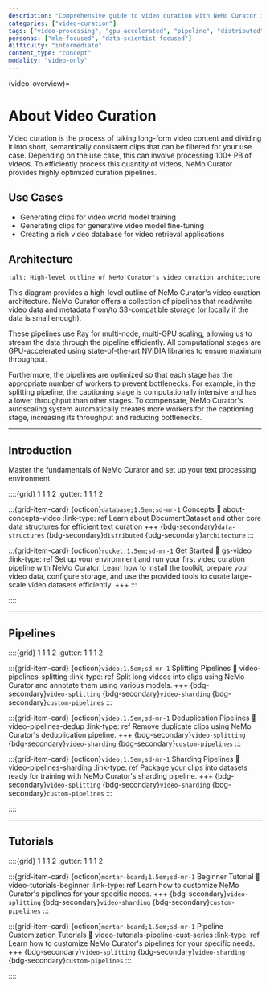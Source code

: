 ```yaml
---
description: "Comprehensive guide to video curation with NeMo Curator including splitting, deduplication, and sharding pipelines for large-scale video processing"
categories: ["video-curation"]
tags: ["video-processing", "gpu-accelerated", "pipeline", "distributed", "ray", "splitting", "deduplication", "sharding"]
personas: ["mle-focused", "data-scientist-focused"]
difficulty: "intermediate"
content_type: "concept"
modality: "video-only"
---
```


(video-overview)=
# About Video Curation

Video curation is the process of taking long-form video content and dividing it into short, semantically consistent clips that can be filtered for your use case.
Depending on the use case, this can involve processing 100+ PB of videos.
To efficiently process this quantity of videos, NeMo Curator provides highly optimized curation pipelines.

## Use Cases

* Generating clips for video world model training
* Generating clips for generative video model fine-tuning
* Creating a rich video database for video retrieval applications

## Architecture

```{image} ../about/concepts/video/_images/video-pipeline-diagram.png
:alt: High-level outline of NeMo Curator's video curation architecture
```

This diagram provides a high-level outline of NeMo Curator's video curation architecture.
NeMo Curator offers a collection of pipelines that read/write video data and metadata from/to S3-compatible storage (or locally if the data is small enough).

These pipelines use Ray for multi-node, multi-GPU scaling, allowing us to stream the data through the pipeline efficiently. All computational stages are GPU-accelerated using state-of-the-art NVIDIA libraries to ensure maximum throughput.

Furthermore, the pipelines are optimized so that each stage has the appropriate number of workers to prevent bottlenecks. For example, in the splitting pipeline, the captioning stage is computationally intensive and has a lower throughput than other stages. To compensate, NeMo Curator's autoscaling system automatically creates more workers for the captioning stage, increasing its throughput and reducing bottlenecks.

---

## Introduction

Master the fundamentals of NeMo Curator and set up your text processing environment.

::::{grid} 1 1 1 2
:gutter: 1 1 1 2

:::{grid-item-card} {octicon}`database;1.5em;sd-mr-1` Concepts
:link: about-concepts-video
:link-type: ref
Learn about DocumentDataset and other core data structures for efficient text curation
+++
{bdg-secondary}`data-structures`
{bdg-secondary}`distributed`
{bdg-secondary}`architecture`
:::

:::{grid-item-card} {octicon}`rocket;1.5em;sd-mr-1` Get Started
:link: gs-video
:link-type: ref
Set up your environment and run your first video curation pipeline with NeMo Curator. Learn how to install the toolkit, prepare your video data, configure storage, and use the provided tools to curate large-scale video datasets efficiently.
+++
:::

::::

---

## Pipelines

::::{grid} 1 1 1 2
:gutter: 1 1 1 2

:::{grid-item-card} {octicon}`video;1.5em;sd-mr-1` Splitting Pipelines
:link: video-pipelines-splitting
:link-type: ref
Split long videos into clips using NeMo Curator and annotate them using various models.
+++
{bdg-secondary}`video-splitting`
{bdg-secondary}`video-sharding`
{bdg-secondary}`custom-pipelines`
:::

:::{grid-item-card} {octicon}`video;1.5em;sd-mr-1` Deduplication Pipelines
:link: video-pipelines-dedup
:link-type: ref
Remove duplicate clips using NeMo Curator's deduplication pipeline.
+++
{bdg-secondary}`video-splitting`
{bdg-secondary}`video-sharding`
{bdg-secondary}`custom-pipelines`
:::

:::{grid-item-card} {octicon}`video;1.5em;sd-mr-1` Sharding Pipelines
:link: video-pipelines-sharding
:link-type: ref
Package your clips into datasets ready for training with NeMo Curator's sharding pipeline.
+++
{bdg-secondary}`video-splitting`
{bdg-secondary}`video-sharding`
{bdg-secondary}`custom-pipelines`
:::

::::

---

## Tutorials

::::{grid} 1 1 1 2
:gutter: 1 1 1 2

:::{grid-item-card} {octicon}`mortar-board;1.5em;sd-mr-1` Beginner Tutorial
:link: video-tutorials-beginner
:link-type: ref
Learn how to customize NeMo Curator's pipelines for your specific needs.
+++
{bdg-secondary}`video-splitting`
{bdg-secondary}`video-sharding`
{bdg-secondary}`custom-pipelines`
:::

:::{grid-item-card} {octicon}`mortar-board;1.5em;sd-mr-1` Pipeline Customization Tutorials
:link: video-tutorials-pipeline-cust-series
:link-type: ref
Learn how to customize NeMo Curator's pipelines for your specific needs.
+++
{bdg-secondary}`video-splitting`
{bdg-secondary}`video-sharding`
{bdg-secondary}`custom-pipelines`
:::

::::
